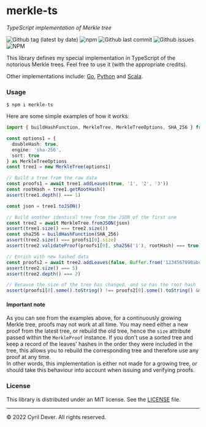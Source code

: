 # merkle-ts
_TypeScript implementation of Merkle tree_

![Github tag (latest by date)](https://img.shields.io/github/v/tag/cyrildever/merkle-trees)
![npm](https://img.shields.io/npm/dw/merkle-ts)
![Github last commit](https://img.shields.io/github/last-commit/cyrildever/merkle-trees)
![Github issues](https://img.shields.io/github/issues/cyrildever/merkle-trees)
![NPM](https://img.shields.io/npm/l/merkle-ts)

This library defines my special implementation in TypeScript of the notorious Merkle trees. Feel free to use it (with the appropriate credits).


Other implementations include: [Go](../go/README.md), [Python](../py/README.md) and [Scala](../scala/README.md).


### Usage

```console
$ npm i merkle-ts
```

Here are some simple examples of how it works:
```typescript
import { buildHashFunction, MerkleTree, MerkleTreeOptions, SHA_256 } from 'merkle-ts'

const options1 = {
  doubleHash: true,
  engine: 'sha-256',
  sort: true
} as MerkleTreeOptions
const tree1 = new MerkleTree(options1)

// Build a tree from the raw data
const proofs1 = await tree1.addLeaves(true, '1', '2', '3'))
const rootHash = tree1.getRootHash()
assert(tree1.depth() === 1)

const json = tree1.toJSON()

// Build another identical tree from the JSON of the first one
const tree2 = await MerkleTree.fromJSON(json)
assert(tree1.size() === tree2.size())
const sha256 = buildHashFunction(SHA_256)
assert(tree2.size() === proofs1[0].size)
assert(tree2.validateProof(proofs1[0], sha256('1'), rootHash) === true)

// Enrich with new hashed data
const proofs2 = await tree2.addLeaves(false, Buffer.from('1234567890abcdef1234567890abcdef1234567890abcdef1234567890abcdef', 'hex'), Buffer.from('abcdef0123456789abcdef0123456789abcdef0123456789abcdef0123456789', 'hex'))
assert(tree2.size() === 5)
assert(tree2.depth() === 2)

// Because the size of the tree has changed, and so has the root hash
assert(proofs1[0].some().toString() !== proofs2[0].some().toString() && !tree2.validateProof(proofs1[0], sha256('1'), rootHash))
```

#### Important note

As you can see from the examples above, for a continuously growing Merkle tree, proofs may not work at all time. You may need either a new proof from the latest tree, or rebuild the old tree, hence the `size` attribute passed within the `MerkleProof` instance. If you don't use a sorted tree and keep a record of the leaves' hashes in the order they were included in the tree, this allows you to rebuild the corresponding tree and therefore use any proof at any time. \
In other words, this implementation is either not made for a growing tree, or should take this behaviour into account when issuing and verifying proofs.


### License

This library is distributed under an MIT license.
See the [LICENSE](LICENSE) file.


<hr />
&copy; 2022 Cyril Dever. All rights reserved.